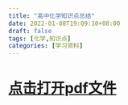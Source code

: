 ```yaml
---
title: "高中化学知识点总结"
date: 2022-01-08T19:09:10+08:00
draft: false
tags: [化学,知识点]
categories: [学习资料]
---
```

<!--more-->
# [点击打开pdf文件](https://zuwei522.gitee.io/file/doc/化学.pdf)
